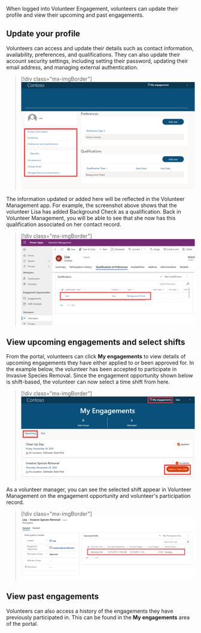 When logged into Volunteer Engagement, volunteers can update their profile and view their upcoming and past engagements.

## Update your profile

Volunteers can access and update their details such as contact information, availability, preferences, and qualifications. They can also update their account security settings, including setting their password, updating their email address, and managing external authentication.

> [!div class="mx-imgBorder"]
> [![Screenshot of volunteer details with contact information, availability, preferences and qualification highlighted.](../media/6-profile.png)](../media/6-profile.png#lightbox)

The information updated or added here will be reflected in the Volunteer Management app. For example, the screenshot above shows that the volunteer Lisa has added Background Check as a qualification. Back in Volunteer Management, you will be able to see that she now has this qualification associated on her contact record.

> [!div class="mx-imgBorder"]
> [![Screenshot of the Volunteer Management Qualifications and Preferences page with sample background check for Lisa Crosbie highlighted.](../media/7-qualifications.png)](../media/7-qualifications.png#lightbox)

## View upcoming engagements and select shifts

From the portal, volunteers can click **My engagements** to view details of upcoming engagements they have either applied to or been approved for. In the example below, the volunteer has been accepted to participate in Invasive Species Removal. Since the engagement opportunity shown below is shift-based, the volunteer can now select a time shift from here.

> [!div class="mx-imgBorder"]
> [![Screenshot of the portal with upcoming engagements and option to select a time shift highlighted.](../media/8-engagements.png)](../media/8-engagements.png#lightbox)

As a volunteer manager, you can see the selected shift appear in Volunteer Management on the engagement opportunity and volunteer's participation record.

> [!div class="mx-imgBorder"]
> [![Screenshot of Associated Shift detail.](../media/9-associated-shifts.png)](../media/9-associated-shifts.png#lightbox)

## View past engagements

Volunteers can also access a history of the engagements they have previously participated in. This can be found in the **My engagements** area of the portal.

